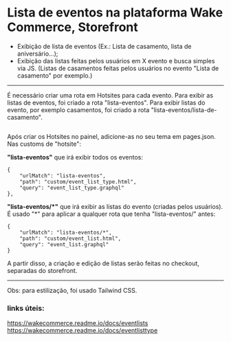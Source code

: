 # Lista de eventos na plataforma Wake Commerce, Storefront

* Exibição de lista de eventos (Ex.: Lista de casamento, lista de aniversário...);
* Exibição das listas feitas pelos usuários em X evento e busca simples via JS. (Listas de casamentos feitas pelos usuários no evento "Lista de casamento" por exemplo.)

______________

É necessário criar uma rota em Hotsites para cada evento. Para exibir as listas de eventos, foi criado a rota "lista-eventos". Para exibir listas do evento, por exemplo casamentos, foi criado a rota "lista-eventos/lista-de-casamento".

<img src="">

Após criar os Hotsites no painel, adicione-as no seu tema em pages.json. Nas customs de "hotsite":

**"lista-eventos"** que irá exibir todos os eventos:
```
{
    "urlMatch": "lista-eventos",
    "path": "custom/event_list_type.html",
    "query": "event_list_type.graphql"
}, 
```

**"lista-eventos/*"** que irá exibir as listas do evento (criadas pelos usuários). É usado "*" para aplicar a qualquer rota que tenha "lista-eventos/" antes:
```
{
    "urlMatch": "lista-eventos/*",
    "path": "custom/event_list.html",
    "query": "event_list.graphql"
}
```

A partir disso, a criação e edição de listas serão feitas no checkout, separadas do storefront.

______________

Obs: para estilização, foi usado Tailwind CSS.

### links úteis:
https://wakecommerce.readme.io/docs/eventlists
https://wakecommerce.readme.io/docs/eventlisttype
